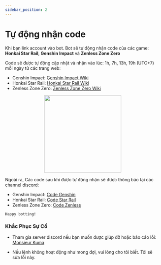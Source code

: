 ```yaml
---
sidebar_position: 2
---
```


# Tự động nhận code

Khi bạn link account vào bot. Bot sẽ tự động nhận code của các game: **Honkai Star Rail**, **Genshin Impact** và **Zenless Zone Zero**

Code sẽ được tự động cập nhật và nhận vào lúc: 1h, 7h, 13h, 19h (UTC+7) mỗi ngày từ các trang web:
- Genshin Impact: [Genshin Impact Wiki](https://genshin-impact.fandom.com/wiki/Promotional_Code)
- Honkai Star Rail: [Honkai Star Rail Wiki](https://honkai-star-rail.fandom.com/wiki/Redemption_Code)
- Zenless Zone Zero: [Zenless Zone Zero Wiki]('https://zenless-zone-zero.fandom.com/wiki/Redemption_Code)



<p align="center">
  <img height="250" src="/kuma-bot/img/bot/auto_redeem.png" />
</p>

Ngoài ra, Các code sau khi được tự động nhận sẽ được thông báo tại các channel discord:

- Genshin Impact: [Code Genshin](https://discord.com/channels/1294497895654883419/1341666212664447067)
- Honkai Star Rail: [Code Star Rail](https://discord.com/channels/1294497895654883419/1341665996301275137)
- Zenless Zone Zero: [Code Zenless](https://discord.com/channels/1294497895654883419/1341666417770238013)

```
Happy botting!
```

### Khắc Phục Sự Cố
- Tham gia server discord nếu bạn muốn được giúp đỡ hoặc báo cáo lỗi: [Monsieur Kuma](https://discord.gg/Ykq6qgsHSh)

- Nếu lệnh không hoạt động như mong đợi, vui lòng cho tôi biết. Tôi sẽ sửa lỗi này.